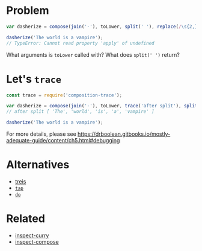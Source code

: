 # Problem

```js
var dasherize = compose(join('-'), toLower, split(' '), replace(/\s{2,}/ig, ' '));

dasherize('The world is a vampire');
// TypeError: Cannot read property 'apply' of undefined
```

What arguments is `toLower` called with?
What does `split(' ')` return?

# Let's `trace`

```js
const trace = require('composition-trace');

var dasherize = compose(join('-'), toLower, trace('after split'), split(' '), replace(/\s{2,}/ig, ' '));
// after split [ 'The', 'world', 'is', 'a', 'vampire' ]

dasherize('The world is a vampire');
```

For more details, please see https://drboolean.gitbooks.io/mostly-adequate-guide/content/ch5.html#debugging

# Alternatives

- [treis](https://github.com/raine/treis)
- [`tap`](http://ramdajs.com/docs/#tap)
- [`do`](https://github.com/Reactive-Extensions/RxJS/blob/master/doc/api/core/operators/do.md)

# Related

- [inspect-curry](https://github.com/stevemao/inspect-curry)
- [inspect-compose](https://github.com/stevemao/inspect-compose)
